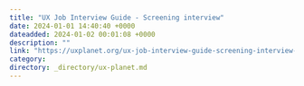 ```yaml
---
title: "UX Job Interview Guide - Screening interview"
date: 2024-01-01 14:40:40 +0000
dateadded: 2024-01-02 00:01:08 +0000
description: ""
link: "https://uxplanet.org/ux-job-interview-guide-screening-interview-dca1965920f0?source=rss----819cc2aaeee0---4"
category:
directory: _directory/ux-planet.md
---
```

